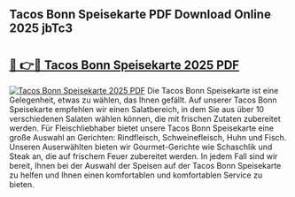 ## Tacos Bonn Speisekarte PDF Download Online 2025 jbTc3

# <h2><a href="http://gc7z3u.nevu.top/?p=Tacos+Bonn+Speisekarte">🔗 👉🔴 Tacos Bonn Speisekarte 2025 PDF</a></h2>

[![Tacos Bonn Speisekarte 2025 PDF](https://i.imgur.com/dBaPXMq.png)](http://gc7z3u.nevu.top/?p=Tacos+Bonn+Speisekarte)
Die Tacos Bonn Speisekarte ist eine Gelegenheit, etwas zu wählen, das Ihnen gefällt. Auf unserer Tacos Bonn Speisekarte empfehlen wir einen Salatbereich, in dem Sie aus über 10 verschiedenen Salaten wählen können, die mit frischen Zutaten zubereitet werden. Für Fleischliebhaber bietet unsere Tacos Bonn Speisekarte eine große Auswahl an Gerichten: Rindfleisch, Schweinefleisch, Huhn und Fisch. Unseren Auserwählten bieten wir Gourmet-Gerichte wie Schaschlik und Steak an, die auf frischem Feuer zubereitet werden. In jedem Fall sind wir bereit, Ihnen bei der Auswahl der Speisen auf der Tacos Bonn Speisekarte zu helfen und Ihnen einen komfortablen und komfortablen Service zu bieten.

